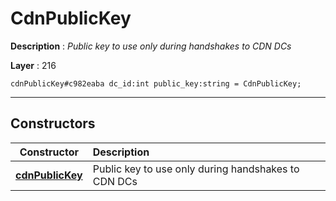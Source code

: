 # CdnPublicKey

**Description** : *Public key to use only during handshakes to CDN DCs*

**Layer** : 216

```tl
cdnPublicKey#c982eaba dc_id:int public_key:string = CdnPublicKey;
```

---

## Constructors

| Constructor | Description |
| :---: | :--- |
| [**cdnPublicKey**](constructor/cdnPublicKey) | Public key to use only during handshakes to CDN DCs |